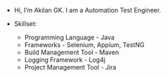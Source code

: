 - Hi, I’m Akilan GK. I am a Automation Test Engineer.

- Skillset:
   * Programming Language - Java
   * Frameworks - Selenium, Appium, TestNG
   * Build Management Tool - Maven
   * Logging Framework - Log4j
   * Project Management Tool - Jira

<!---
akilan-gk/akilan-gk is a ✨ special ✨ repository because its `README.md` (this file) appears on your GitHub profile.
You can click the Preview link to take a look at your changes.
--->
